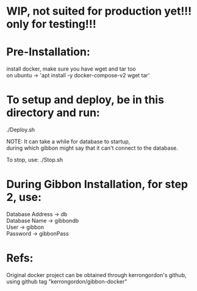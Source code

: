 # WIP, not suited for production yet!!! only for testing!!!

# Pre-Installation:
install docker, make sure you have wget and tar too <br>
on ubuntu -> 'apt install -y docker-compose-v2 wget tar'

# To setup and deploy, be in this directory and run:
./Deploy.sh

NOTE: It can take a while for database to startup, <br>
during which gibbon might say that it can't connect to the database.

To stop, use: ./Stop.sh

# During Gibbon Installation, for step 2, use:
Database Address -> db <br>
Database Name -> gibbondb <br>
User -> gibbon <br>
Password -> gibbonPass <br>

# Refs:
Original docker project can be obtained through kerrongordon's github, using github tag "kerrongordon/gibbon-docker"
